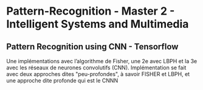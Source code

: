 # Pattern-Recognition - Master 2 - Intelligent Systems and Multimedia
Pattern Recognition using CNN - Tensorflow
---
Une implémentations avec l’algorithme de Fisher, une 2e avec LBPH et la 3e avec les réseaux de neurones convolutifs (CNN). 
Implémentation se fait avec deux approches dites "peu-profondes", à savoir FISHER et LBPH, et une approche dite profonde
qui est le CNNN
